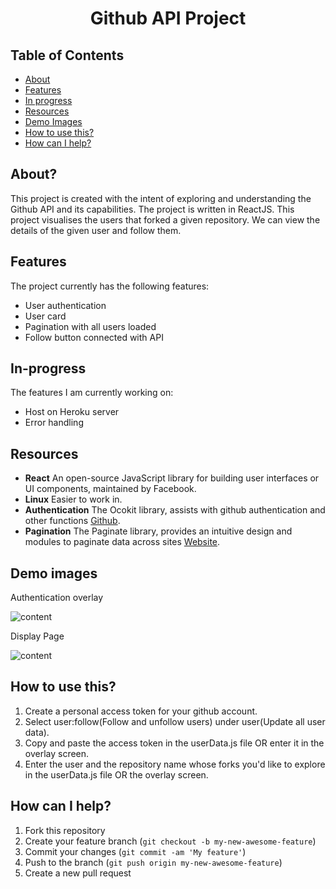 
<h1 align="center"> Github API Project </h1>


## Table of Contents

- [About](#about)
- [Features](#features)
- [In progress](#in-progress)
- [Resources](#resources)
- [Demo Images](#demo-images)
- [How to use this?](#how-to-use-this)
- [How can I help?](#how-can-i-help)


## About?
This project is created with the intent of exploring and understanding the Github API and its capabilities. The project is written in ReactJS. 
This project visualises the users that forked a given repository. We can view the details of the given user and follow them.

## Features

The project currently has the following features:

* User authentication
* User card
* Pagination with all users loaded
* Follow button connected with API


## In-progress

The features I am currently working on:

* Host on Heroku server
* Error handling

## Resources

* **React** An open-source JavaScript library for building user interfaces or UI components, maintained by Facebook.
* **Linux** Easier to work in.
* **Authentication** The Ocokit library, assists with github authentication and other functions [Github](https://github.com/octokit/core.js#readme).
* **Pagination** The Paginate library, provides an intuitive design and modules to paginate data across sites [Website](https://pagination.js.org/).


## Demo images

Authentication overlay

![content](assets/img1.pmg)

Display Page 

![content](assets/img2.pmg)


## How to use this?

1. Create a personal access token for your github account.
2. Select user:follow(Follow and unfollow users) under user(Update all user data).
3. Copy and paste the access token in the userData.js file OR enter it in the overlay screen.
4. Enter the user and the repository name whose forks you'd like to explore in the userData.js file OR the overlay screen. 


## How can I help?

1. Fork this repository
2. Create your feature branch (`git checkout -b my-new-awesome-feature`)
3. Commit your changes (`git commit -am 'My feature'`)
4. Push to the branch (`git push origin my-new-awesome-feature`)
5. Create a new pull request
